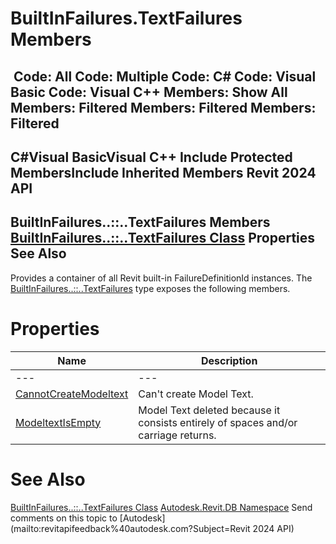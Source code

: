 # BuiltInFailures.TextFailures Members

﻿
 Code: All Code: Multiple Code: C# Code: Visual Basic Code: Visual C++  Members: Show All Members: Filtered Members: Filtered Members: Filtered   
---  
C#Visual BasicVisual C++
Include Protected MembersInclude Inherited Members
Revit 2024 API  
---  
BuiltInFailures..::..TextFailures Members  
[BuiltInFailures..::..TextFailures Class](184dc92b-abee-03c2-0034-34b7014b9d29.md "BuiltInFailures.TextFailures Class") Properties See Also  
---  
Provides a container of all Revit built-in FailureDefinitionId instances.
The [BuiltInFailures..::..TextFailures](184dc92b-abee-03c2-0034-34b7014b9d29.md "BuiltInFailures.TextFailures Class") type exposes the following members.
# Properties
| Name | Description |
| --- | --- |
| --- | --- | --- |
| [CannotCreateModeltext](8f8d33fb-85a6-7290-4007-12f3207536e1.md "CannotCreateModeltext Property") | Can't create Model Text. |
| [ModeltextIsEmpty](8c14448b-433a-c29b-42e3-9f2bb7704b70.md "ModeltextIsEmpty Property") | Model Text deleted because it consists entirely of spaces and/or carriage returns. |

# See Also
[BuiltInFailures..::..TextFailures Class](184dc92b-abee-03c2-0034-34b7014b9d29.md "BuiltInFailures.TextFailures Class")
[Autodesk.Revit.DB Namespace](87546ba7-461b-c646-cbb1-2cb8f5bff8b2.md "Autodesk.Revit.DB Namespace")
Send comments on this topic to [Autodesk](mailto:revitapifeedback%40autodesk.com?Subject=Revit 2024 API)